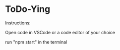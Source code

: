 # ToDo-Ying

Instructions:

Open code in VSCode or a code editor of your choice

run "npm start" in the terminal
